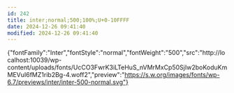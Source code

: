 ```yaml
---
id: 242
title: inter;normal;500;100%;U+0-10FFFF
date: 2024-12-26 09:41:40
modified: 2024-12-26 09:41:40
---
```



{"fontFamily":"Inter","fontStyle":"normal","fontWeight":"500","src":"http://localhost:10039/wp-content/uploads/fonts/UcCO3FwrK3iLTeHuS_nVMrMxCp50SjIw2boKoduKmMEVuI6fMZ1rib2Bg-4.woff2","preview":"https://s.w.org/images/fonts/wp-6.7/previews/inter/inter-500-normal.svg"}